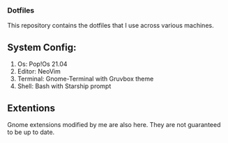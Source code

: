 ### Dotfiles
This repository contains the dotfiles that I use across various machines.

## System Config:
1. Os: Pop!Os 21.04
3. Editor: NeoVim
4. Terminal: Gnome-Terminal with Gruvbox theme
5. Shell: Bash with Starship prompt

## Extentions
Gnome extensions modified by me are also here. They are not guaranteed to be up to date.
